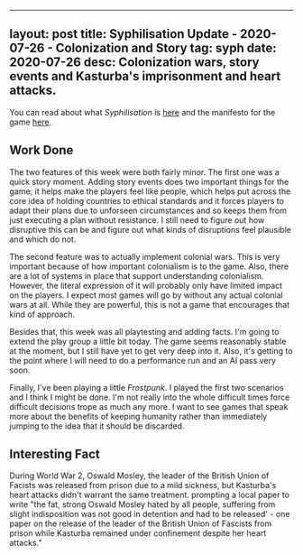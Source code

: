 
---
layout: post
title: Syphilisation Update - 2020-07-26 - Colonization and Story
tag: syph
date: 2020-07-26
desc: Colonization wars, story events and Kasturba's imprisonment and heart attacks.
---


You can read about what *Syphilisation* is [here](/blog/syph/announce) and the manifesto for the game [here](/blog/syph/newManifesto).

## Work Done

The two features of this week were both fairly minor. The first one was a quick story moment. Adding story events does two important things for the game; it helps make the players feel like people, which helps put across the core idea of holding countries to ethical standards and it forces players to adapt their plans due to unforseen circumstances and so keeps them from just executing a plan without resistance. I still need to figure out how disruptive this can be and figure out what kinds of disruptions feel plausible and which do not.


The second feature was to actually implement colonial wars. This is very important because of how important colonialism is to the game. Also, there are a lot of systems in place that support understanding colonialism. However, the literal expression of it will probably only have limited impact on the players. I expect most games will go by without any actual colonial wars at all. While they are powerful, this is not a game that encourages that kind of approach.


Besides that, this week was all playtesting and adding facts. I'm going to extend the play group a little bit today. The game seems reasonably stable at the moment, but I still have yet to get very deep into it. Also, it's getting to the point where I will need to do a performance run and an AI pass very soon.


Finally, I've been playing a little *Frostpunk*. I played the first two scenarios and I think I might be done. I'm not really into the whole difficult times force difficult decisions trope as much any more. I want to see games that speak more about the benefits of keeping humanity rather than immediately jumping to the idea that it should be discarded.

## Interesting Fact

During World War 2, Oswald Mosley, the leader of the British Union of Facists was released from prison due to a mild sickness, but Kasturba's heart attacks didn't warrant the same treatment. prompting a local paper to write "the fat, strong Oswald Mosley hated by all people, suffering from slight indisposition was not good in detention and had to be released' - one paper on the release of the leader of the British Union of Fascists from prison while Kasturba remained under confinement despite her heart attacks."

